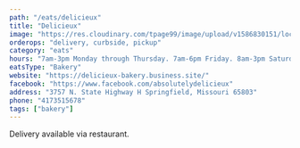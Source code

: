 ```yaml
---
path: "/eats/delicieux"
title: "Delicieux"
image: "https://res.cloudinary.com/tpage99/image/upload/v1586830151/local417eats/local417eatslogo.png"
orderops: "delivery, curbside, pickup"
category: "eats"
hours: "7am-3pm Monday through Thursday. 7am-6pm Friday. 8am-3pm Saturday"
eatsType: "Bakery"
website: "https://delicieux-bakery.business.site/"
facebook: "https://www.facebook.com/absolutelydelicieux"
address: "3757 N. State Highway H Springfield, Missouri 65803"
phone: "4173515678"
tags: ["bakery"]
---
```


Delivery available via restaurant.

